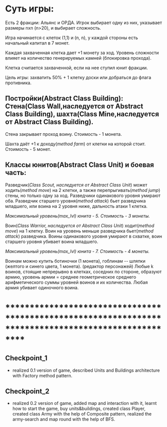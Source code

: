 # Суть игры:

Есть 2 фракции: Альянс и ОРДА. Игрок выбирает одну из них, указывает размеры nхn (n>20), и выбирает сложность.

Игра начинается с клеток (1,1) и (n, n), у каждой стороны есть начальный капитал в 7 монет.
 
Каждая захваченная клетка дает +1 монету за ход. Уровень сложности влияет на количество генерируемых камней (блокировка прохода).

Клетка считается захваченной, если на нее ступил юнит фракции.

Цель игры: захватить 50% + 1 клетку доски или добраться до флага противника.

## Постройки(Abstract Class Building): Стена(Class Wall,наследуется от Abstract Class Building), шахта(Class Mine,наследуется от  Abstract Class Building).

Стенa закрывает проход воину. Стоимость - 1 монета.

Шахта даёт +1 к доходу(*method farm*) от клетки на которой стоит. Стоимость - 5 монет.

## Классы юнитов(Abstract Class Unit) и боевая часть:

Разведчик(*Class Scout, наследуется от Abstract Class Unit*) может ходить(*method move*) на 2 клетки, а также перепрыгивать(*method jump*) стены, но только одну за ход. Разведчики одинакового уровня умирают оба. Разведчик старшего уровня(*method attack*) бьет разведчика младшего, или воина на 2 уровня ниже, дальность атаки 1 клетка.

*Максимальный уровень(max_lvl) юнита - 5. Стоимость - 3 монеты.*

Воин(*Class Warrior, наследуется от Abstract Class Unit*) ходит(*method move*) на 1 клетку. Воин на уровень меньше разведчика бьет(*method attack*) разведчика. Воины одинакового уровня умирают в схватке, воин старшего уровня убивает воина младшего.

*Максимальный уровень(max_lvl) юнита - 7. Стоимость - 4 монеты.*


Воинам можно купить ботиночки (1 монета), гоблинам -- шляпки (желтого и синего цвета, 1 монета). (редактор персонажей) Любые k воинов, стоящие непрерывно в клетках, соседних по стороне, образуют армию, уровень армии = среднее геометрическое среднего арифметического суммы уровней воинов и их количества. Любая армия убивает одиночного воина.


# ****************************************************************************************************
## Checkpoint_1
 - realized 0.1 version of game, described Units and Buildings architecture with Factory method pattern.
## Checkpoint_2
- realized 0.2 version of game, added map and interaction with it, learnt how to start the game, buy units&buildings,
  created class Player, created class Army with the help of Composite pattern, realized the army-search and map round with the help of BFS.

